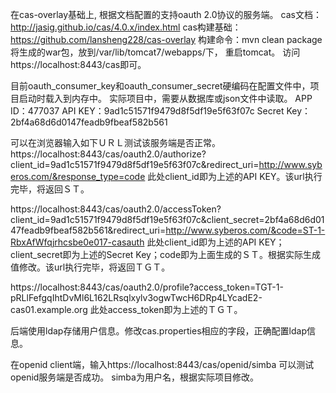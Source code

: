 在cas-overlay基础上, 根据文档配置的支持oauth 2.0协议的服务端。
cas文档：http://jasig.github.io/cas/4.0.x/index.html
cas构建基础：https://github.com/lansheng228/cas-overlay
构建命令：mvn clean package 将生成的war包，放到/var/lib/tomcat7/webapps/下， 重启tomcat。
访问https://localhost:8443/cas即可。

目前oauth_consumer_key和oauth_consumer_secret硬编码在配置文件中，项目启动时载入到内存中。
实际项目中，需要从数据库或json文件中读取。
APP ID：477037
API KEY：9ad1c51571f9479d8f5df19e5f63f07c
Secret Key：2bf4a68d6d0147feadb9fbeaf582b561

可以在浏览器输入如下ＵＲＬ测试该服务端是否正常。
https://localhost:8443/cas/oauth2.0/authorize?client_id=9ad1c51571f9479d8f5df19e5f63f07c&redirect_uri=http://www.syberos.com/&response_type=code
此处client_id即为上述的API KEY。该url执行完毕，将返回ＳＴ。

https://localhost:8443/cas/oauth2.0/accessToken?client_id=9ad1c51571f9479d8f5df19e5f63f07c&client_secret=2bf4a68d6d0147feadb9fbeaf582b561&redirect_uri=http://www.syberos.com/&code=ST-1-RbxAfWfqjrhcsbe0e017-casauth
此处client_id即为上述的API KEY；client_secret即为上述的Secret Key；code即为上面生成的ＳＴ。根据实际生成值修改。该url执行完毕，将返回ＴＧＴ。

https://localhost:8443/cas/oauth2.0/profile?access_token=TGT-1-pRLlFefgqIhtDvMl6L162LRsqlxylv3ogwTwcH6DRp4LYcadE2-cas01.example.org
此处access_token即为上述的ＴＧＴ。


后端使用ldap存储用户信息。修改cas.properties相应的字段，正确配置ldap信息。


在openid client端，输入https://localhost:8443/cas/openid/simba  可以测试openid服务端是否成功。
simba为用户名，根据实际项目修改。
